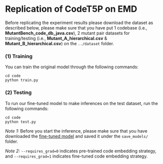 # Replication of CodeT5P on EMD

Before replicating the experiment results please download the dataset as described below, please make sure that you have put 1 codebase (i.e., **MutantBench_code_db_java.csv**), 2 mutant pair datasets for training/testing (i.e., **Mutant_A_hierarchical.csv** & **Mutant_B_hierarchical.csv**) on the ```../dataset``` folder. 

### (1) Training
You can train the original model through the following commands:
```
cd code
python train.py
```

### (2) Testing
To run our fine-tuned model to make inferences on the test dataset, run the following commands:

```
cd code
python test.py
```

*Note 1:* Before you start the inference, please make sure that you have downloaded the [fine-tuned model](https://zenodo.org/records/10963111?token=eyJhbGciOiJIUzUxMiJ9.eyJpZCI6IjMwZmMzNjkyLTUyNmYtNDY0Ny1iNzEwLTM4MjcyNmFmZjFkZCIsImRhdGEiOnt9LCJyYW5kb20iOiI5OTU3YTlhN2EzY2YzZjM3M2NiOGExZGNkYTQ2YTZkMiJ9.y0M8Ru3xYwTD0dQ1yQR_oj3Pnh87s4VSMm7JMe-qeoBPaXHCAYUhKVM9Mk8bB_WCSaiBBq-CfuE8d0e4nKXwsw) and saved it under the ```save_models/``` folder.

*Note 2:* `--requires_grad=0` indicates pre-trained code embedding strategy, and `--requires_grad=1` indicates fine-tuned code embedding strategy.